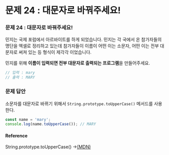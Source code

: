 # 문제 24 : 대문자로 바꿔주세요!

### 문제 24 : 대문자로 바꿔주세요!

민지는 국제 포럼에서 아르바이트를 하게 되었습니다. 민지는 각 국에서 온 참가자들의 명단을 엑셀로 정리하고 있는데 참가자들이 이름이 어떤 이는 소문자, 어떤 이는 전부 대문자로 써져 있는 등 형식이 제각각 이었습니다.

민지를 위해 **이름이 입력되면 전부 대문자로 출력되는 프로그램**을 만들어주세요.

```javascript
// 입력 : mary
// 출력 : MARY
```

### 문제 답안

소문자를 대문자로 바뀌기 위해서 `String.prototype.toUpperCase()` 메서드를 사용한다.

```javascript
const name = 'mary';
console.log(name.toUpperCase()); // MARY
```

#### Reference

String.prototype.toUpperCase() →[(MDN) ](https://developer.mozilla.org/ko/docs/Web/JavaScript/Reference/Global\_Objects/String/toUpperCase/)
